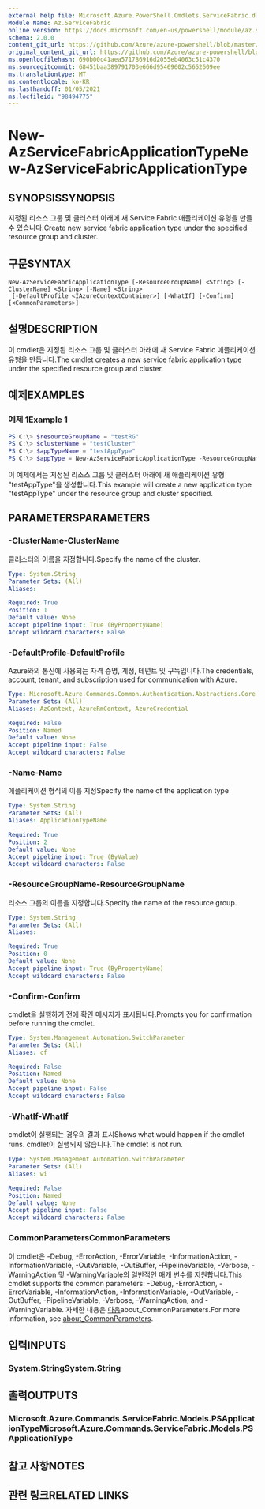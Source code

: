 ```yaml
---
external help file: Microsoft.Azure.PowerShell.Cmdlets.ServiceFabric.dll-Help.xml
Module Name: Az.ServiceFabric
online version: https://docs.microsoft.com/en-us/powershell/module/az.servicefabric/new-azservicefabricapplicationtype
schema: 2.0.0
content_git_url: https://github.com/Azure/azure-powershell/blob/master/src/ServiceFabric/ServiceFabric/help/New-AzServiceFabricApplicationType.md
original_content_git_url: https://github.com/Azure/azure-powershell/blob/master/src/ServiceFabric/ServiceFabric/help/New-AzServiceFabricApplicationType.md
ms.openlocfilehash: 690b00c41aea571786916d2055eb4063c51c4370
ms.sourcegitcommit: 68451baa389791703e666d95469602c5652609ee
ms.translationtype: MT
ms.contentlocale: ko-KR
ms.lasthandoff: 01/05/2021
ms.locfileid: "98494775"
---
```

# <span data-ttu-id="31692-101">New-AzServiceFabricApplicationType</span><span class="sxs-lookup"><span data-stu-id="31692-101">New-AzServiceFabricApplicationType</span></span>

## <span data-ttu-id="31692-102">SYNOPSIS</span><span class="sxs-lookup"><span data-stu-id="31692-102">SYNOPSIS</span></span>
<span data-ttu-id="31692-103">지정된 리소스 그룹 및 클러스터 아래에 새 Service Fabric 애플리케이션 유형을 만들 수 있습니다.</span><span class="sxs-lookup"><span data-stu-id="31692-103">Create new service fabric application type under the specified resource group and cluster.</span></span>

## <span data-ttu-id="31692-104">구문</span><span class="sxs-lookup"><span data-stu-id="31692-104">SYNTAX</span></span>

```
New-AzServiceFabricApplicationType [-ResourceGroupName] <String> [-ClusterName] <String> [-Name] <String>
 [-DefaultProfile <IAzureContextContainer>] [-WhatIf] [-Confirm] [<CommonParameters>]
```

## <span data-ttu-id="31692-105">설명</span><span class="sxs-lookup"><span data-stu-id="31692-105">DESCRIPTION</span></span>
<span data-ttu-id="31692-106">이 cmdlet은 지정된 리소스 그룹 및 클러스터 아래에 새 Service Fabric 애플리케이션 유형을 만듭니다.</span><span class="sxs-lookup"><span data-stu-id="31692-106">The cmdlet creates a new service fabric application type under the specified resource group and cluster.</span></span>

## <span data-ttu-id="31692-107">예제</span><span class="sxs-lookup"><span data-stu-id="31692-107">EXAMPLES</span></span>

### <span data-ttu-id="31692-108">예제 1</span><span class="sxs-lookup"><span data-stu-id="31692-108">Example 1</span></span>
```powershell
PS C:\> $resourceGroupName = "testRG"
PS C:\> $clusterName = "testCluster"
PS C:\> $appTypeName = "testAppType"
PS C:\> $appType = New-AzServiceFabricApplicationType -ResourceGroupName $resourceGroupName -ClusterName $clusterName -Name $appTypeName -Verbose
```

<span data-ttu-id="31692-109">이 예제에서는 지정된 리소스 그룹 및 클러스터 아래에 새 애플리케이션 유형 "testAppType"을 생성합니다.</span><span class="sxs-lookup"><span data-stu-id="31692-109">This example will create a new application type "testAppType" under the resource group and cluster specified.</span></span>

## <span data-ttu-id="31692-110">PARAMETERS</span><span class="sxs-lookup"><span data-stu-id="31692-110">PARAMETERS</span></span>

### <span data-ttu-id="31692-111">-ClusterName</span><span class="sxs-lookup"><span data-stu-id="31692-111">-ClusterName</span></span>
<span data-ttu-id="31692-112">클러스터의 이름을 지정합니다.</span><span class="sxs-lookup"><span data-stu-id="31692-112">Specify the name of the cluster.</span></span>

```yaml
Type: System.String
Parameter Sets: (All)
Aliases:

Required: True
Position: 1
Default value: None
Accept pipeline input: True (ByPropertyName)
Accept wildcard characters: False
```

### <span data-ttu-id="31692-113">-DefaultProfile</span><span class="sxs-lookup"><span data-stu-id="31692-113">-DefaultProfile</span></span>
<span data-ttu-id="31692-114">Azure와의 통신에 사용되는 자격 증명, 계정, 테넌트 및 구독입니다.</span><span class="sxs-lookup"><span data-stu-id="31692-114">The credentials, account, tenant, and subscription used for communication with Azure.</span></span>

```yaml
Type: Microsoft.Azure.Commands.Common.Authentication.Abstractions.Core.IAzureContextContainer
Parameter Sets: (All)
Aliases: AzContext, AzureRmContext, AzureCredential

Required: False
Position: Named
Default value: None
Accept pipeline input: False
Accept wildcard characters: False
```

### <span data-ttu-id="31692-115">-Name</span><span class="sxs-lookup"><span data-stu-id="31692-115">-Name</span></span>
<span data-ttu-id="31692-116">애플리케이션 형식의 이름 지정</span><span class="sxs-lookup"><span data-stu-id="31692-116">Specify the name of the application type</span></span>

```yaml
Type: System.String
Parameter Sets: (All)
Aliases: ApplicationTypeName

Required: True
Position: 2
Default value: None
Accept pipeline input: True (ByValue)
Accept wildcard characters: False
```

### <span data-ttu-id="31692-117">-ResourceGroupName</span><span class="sxs-lookup"><span data-stu-id="31692-117">-ResourceGroupName</span></span>
<span data-ttu-id="31692-118">리소스 그룹의 이름을 지정합니다.</span><span class="sxs-lookup"><span data-stu-id="31692-118">Specify the name of the resource group.</span></span>

```yaml
Type: System.String
Parameter Sets: (All)
Aliases:

Required: True
Position: 0
Default value: None
Accept pipeline input: True (ByPropertyName)
Accept wildcard characters: False
```

### <span data-ttu-id="31692-119">-Confirm</span><span class="sxs-lookup"><span data-stu-id="31692-119">-Confirm</span></span>
<span data-ttu-id="31692-120">cmdlet을 실행하기 전에 확인 메시지가 표시됩니다.</span><span class="sxs-lookup"><span data-stu-id="31692-120">Prompts you for confirmation before running the cmdlet.</span></span>

```yaml
Type: System.Management.Automation.SwitchParameter
Parameter Sets: (All)
Aliases: cf

Required: False
Position: Named
Default value: None
Accept pipeline input: False
Accept wildcard characters: False
```

### <span data-ttu-id="31692-121">-WhatIf</span><span class="sxs-lookup"><span data-stu-id="31692-121">-WhatIf</span></span>
<span data-ttu-id="31692-122">cmdlet이 실행되는 경우의 결과 표시</span><span class="sxs-lookup"><span data-stu-id="31692-122">Shows what would happen if the cmdlet runs.</span></span>
<span data-ttu-id="31692-123">cmdlet이 실행되지 않습니다.</span><span class="sxs-lookup"><span data-stu-id="31692-123">The cmdlet is not run.</span></span>

```yaml
Type: System.Management.Automation.SwitchParameter
Parameter Sets: (All)
Aliases: wi

Required: False
Position: Named
Default value: None
Accept pipeline input: False
Accept wildcard characters: False
```

### <span data-ttu-id="31692-124">CommonParameters</span><span class="sxs-lookup"><span data-stu-id="31692-124">CommonParameters</span></span>
<span data-ttu-id="31692-125">이 cmdlet은 -Debug, -ErrorAction, -ErrorVariable, -InformationAction, -InformationVariable, -OutVariable, -OutBuffer, -PipelineVariable, -Verbose, -WarningAction 및 -WarningVariable의 일반적인 매개 변수를 지원합니다.</span><span class="sxs-lookup"><span data-stu-id="31692-125">This cmdlet supports the common parameters: -Debug, -ErrorAction, -ErrorVariable, -InformationAction, -InformationVariable, -OutVariable, -OutBuffer, -PipelineVariable, -Verbose, -WarningAction, and -WarningVariable.</span></span> <span data-ttu-id="31692-126">자세한 내용은 [다음](http://go.microsoft.com/fwlink/?LinkID=113216)about_CommonParameters.</span><span class="sxs-lookup"><span data-stu-id="31692-126">For more information, see [about_CommonParameters](http://go.microsoft.com/fwlink/?LinkID=113216).</span></span>

## <span data-ttu-id="31692-127">입력</span><span class="sxs-lookup"><span data-stu-id="31692-127">INPUTS</span></span>

### <span data-ttu-id="31692-128">System.String</span><span class="sxs-lookup"><span data-stu-id="31692-128">System.String</span></span>

## <span data-ttu-id="31692-129">출력</span><span class="sxs-lookup"><span data-stu-id="31692-129">OUTPUTS</span></span>

### <span data-ttu-id="31692-130">Microsoft.Azure.Commands.ServiceFabric.Models.PSApplicationType</span><span class="sxs-lookup"><span data-stu-id="31692-130">Microsoft.Azure.Commands.ServiceFabric.Models.PSApplicationType</span></span>

## <span data-ttu-id="31692-131">참고 사항</span><span class="sxs-lookup"><span data-stu-id="31692-131">NOTES</span></span>

## <span data-ttu-id="31692-132">관련 링크</span><span class="sxs-lookup"><span data-stu-id="31692-132">RELATED LINKS</span></span>
